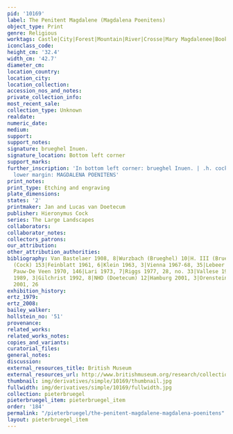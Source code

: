 ```yaml
---
pid: '10169'
label: The Penitent Magdalene (Magdalena Poenitens)
object_type: Print
genre: Religious
worktags: Castle|City|Forest|Mountain|River|Crosse|Mary Magdalenee|Books
iconclass_code:
height_cm: '32.4'
width_cm: '42.7'
diameter_cm:
location_country:
location_city:
location_collection:
accession_nos_and_notes:
private_collection_info:
most_recent_sale:
collection_type: Unknown
realdate:
numeric_date:
medium:
support:
support_notes:
signature: brueghel Inuen.
signature_location: Bottom left corner
support_marks:
further_inscription: 'In bottom left corner: brueghel Inuen. | .h. cock excud. In
  lower margin: MAGDALENA POENITENS'
print_notes:
print_type: Etching and engraving
plate_dimensions:
states: '2'
printmaker: Jan and Lucas van Doetecum
publisher: Hieronymus Cock
series: The Large Landscapes
collaborators:
collaborator_notes:
collectors_patrons:
our_attribution:
other_attribution_authorities:
bibliography: Van Bastelaer 1908, 8|Wurzbach (Brueghel) 10|H. III (Bruegel) 5|H. IV
  (Cock) 153|Feinblatt 1961, 6|Klein 1963, 3|Vienna 1967-68, 35|Lebeer 1969, 3|De
  Pauw-De Veen 1970, 146|Lari 1973, 7|Riggs 1977, 28, no. 33|Vallese 1979, 5|Tokyo
  1989, 3|Gilchrist 1992, 8|NHD (Doetecum) 12|Hamburg 2001, 3|Orenstein and Sellink
  2001, 26
exhibition_history:
ertz_1979:
ertz_2008:
bailey_walker:
hollstein_no: '51'
provenance:
related_works:
related_works_notes:
copies_and_variants:
curatorial_files:
general_notes:
discussion:
external_resources_title: British Museum
external_resources_url: http://www.britishmuseum.org/research/collection_online/collection_object_details.aspx
thumbnail: img/derivatives/simple/10169/thumbnail.jpg
fullwidth: img/derivatives/simple/10169/fullwidth.jpg
collection: pieterbruegel
pieterbruegel_item: pieterbruegel_item
order: '184'
permalink: "/pieterbruegel/the-penitent-magdalene-magdalena-poenitens"
layout: pieterbruegel_item
---
```

